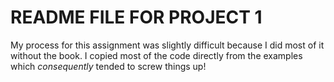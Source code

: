 # README FILE FOR PROJECT 1

My process for this assignment was slightly difficult because I did most of it without the book. I copied most of the code directly from the examples which *consequently* tended to screw things up!
